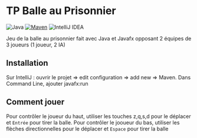 # TP Balle au Prisonnier

![Java](https://img.shields.io/badge/java-%23ED8B00.svg?style=for-the-badge&logo=java&logoColor=white) [![Maven](https://badgen.net/badge/icon/maven?icon=maven&label)](https://https://maven.apache.org/) ![IntelliJ IDEA](https://img.shields.io/badge/IntelliJIDEA-000000.svg?style=for-the-badge&logo=intellij-idea&logoColor=white)

Jeu de la balle au prisonnier fait avec Java et Javafx opposant 2 équipes de 3 joueurs (1 joueur, 2 IA)

## Installation

Sur IntelliJ : ouvrir le projet => edit configuration => add new => Maven. Dans Command Line, ajouter javafx:run

## Comment jouer 

Pour contrôler le joueur du haut, utiliser les touches z,q,s,d pour le déplacer et ``Entrée`` pour tirer la balle.
Pour contrôler le jooueur du bas, utiliser les flèches directionnelles pour le déplacer et ``Espace`` pour tirer la balle

